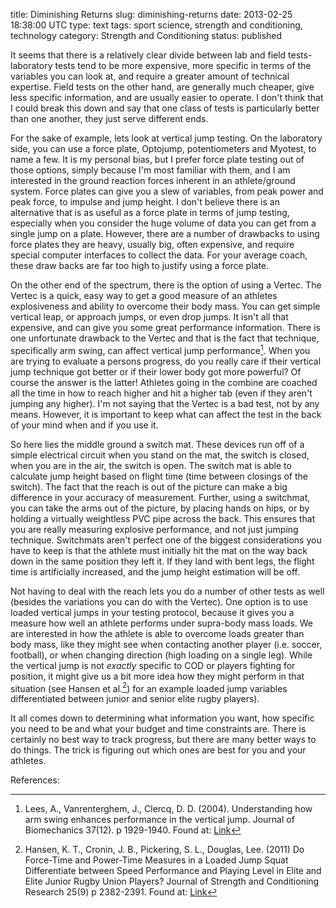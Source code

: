 title: Diminishing Returns
slug: diminishing-returns
date: 2013-02-25 18:38:00 UTC
type: text
tags: sport science, strength and conditioning, technology
category: Strength and Conditioning
status: published

It seems that there is a relatively clear divide between lab and field tests- laboratory tests tend to be more expensive, more specific in terms of the variables you can look at, and require a greater amount of technical expertise. Field tests on the other hand, are generally much cheaper, give less specific information, and are usually easier to operate. I don't think that I could break this down and say that one class of tests is particularly better than one another, they just serve different ends.

For the sake of example, lets look at vertical jump testing. On the laboratory side, you can use a force plate, Optojump, potentiometers and Myotest, to name a few. It is my personal bias, but I prefer force plate testing out of those options, simply because I'm most familiar with them, and I am interested in the ground reaction forces inherent in an athlete/ground system. Force plates can give you a slew of variables, from peak power and peak force, to impulse and jump height. I don't believe there is an alternative that is as useful as a force plate in terms of jump testing, especially when you consider the huge volume of data you can get from a single jump on a plate. However, there are a number of drawbacks to using force plates they are heavy, usually big, often expensive, and require special computer interfaces to collect the data. For your average coach, these draw backs are far too high to justify using a force plate.

On the other end of the spectrum, there is the option of using a Vertec. The Vertec is a quick, easy way to get a good measure of an athletes explosiveness and ability to overcome their body mass. You can get simple vertical leap, or approach jumps, or even drop jumps. It isn't all that expensive, and can give you some great performance information. There is one unfortunate drawback to the Vertec and that is the fact that technique, specifically arm swing, can affect vertical jump performance[^1]. When you are trying to evaluate a persons progress, do you really care if their vertical jump technique got better or if their lower body got more powerful? Of course the answer is the latter! Athletes going in the combine are coached all the time in how to reach higher and hit a higher tab (even if they aren't jumping any higher). I'm not saying that the Vertec is a bad test, not by any means. However, it is important to keep what can affect the test in the back of your mind when and if you use it.


So here lies the middle ground a switch mat. These devices run off of a simple electrical circuit when you stand on the mat, the switch is closed, when you are in the air, the switch is open. The switch mat is able to calculate jump height based on flight time (time between closings of the switch). The fact that the reach is out of the picture can make a big difference in your accuracy of measurement. Further, using a switchmat, you can take the arms out of the picture, by placing hands on hips, or by holding a virtually weightless PVC pipe across the back. This ensures that you are really measuring explosive performance, and not just jumping technique. Switchmats aren't perfect one of the biggest considerations you have to keep is that the athlete must initially hit the mat on the way back down in the same position they left it. If they land with bent legs, the flight time is artificially increased, and the jump height estimation will be off.

Not having to deal with the reach lets you do a number of other tests as well (besides the variations you can do with the Vertec). One option is to use loaded vertical jumps in your testing protocol, because it gives you a measure how well an athlete performs under supra-body mass loads. We are interested in how the athlete is able to overcome loads greater than body mass, like they might see when contacting another player (i.e. soccer, football), or when changing direction (high loading on a single leg). While the vertical jump is not _exactly_ specific to COD or players fighting for position, it might give us a bit more idea how they might perform in that situation (see Hansen et al.[^2]) for an example loaded jump variables differentiated between junior and senior elite rugby players).

It all comes down to determining what information you want, how specific you need to be and what your budget and time constraints are. There is certainly no best way to track progress, but there are many better ways to do things. The trick is figuring out which ones are best for you and your athletes.

References:

[^1]: Lees, A., Vanrenterghem, J., Clercq, D. D. (2004). Understanding how arm swing enhances performance in the vertical jump. Journal of Biomechanics 37(12). p 1929-1940. Found at: [Link](http://www.sciencedirect.com/science/article/pii/S0021929004001046)
[^2]: Hansen, K. T., Cronin, J. B., Pickering, S. L., Douglas, Lee. (2011) Do Force-Time and Power-Time Measures in a Loaded Jump Squat Differentiate between Speed Performance and Playing Level in Elite and Elite Junior Rugby Union Players? Journal of Strength and Conditioning Research 25(9) p 2382-2391. Found at: [Link](http://journals.lww.com/nsca-jscr/Abstract/2011/09000/Do_Force_Time_and_Power_Time_Measures_in_a_Loaded.5.aspx)